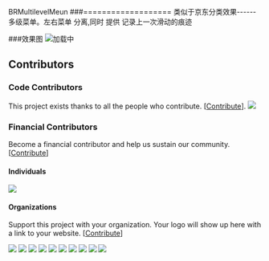 
BRMultilevelMeun
###===================
类似于京东分类效果------多级菜单。左右菜单 分离,同时 提供 记录上一次滑动的痕迹

###效果图
 ![加载中](./Menu.gif)

## Contributors

### Code Contributors

This project exists thanks to all the people who contribute. [[Contribute](CONTRIBUTING.md)].
<a href="https://github.com/burning-git/BRMultilevelMeun/graphs/contributors"><img src="https://opencollective.com/BRMultilevelMeun/contributors.svg?width=890&button=false" /></a>

### Financial Contributors

Become a financial contributor and help us sustain our community. [[Contribute](https://opencollective.com/BRMultilevelMeun/contribute)]

#### Individuals

<a href="https://opencollective.com/BRMultilevelMeun"><img src="https://opencollective.com/BRMultilevelMeun/individuals.svg?width=890"></a>

#### Organizations

Support this project with your organization. Your logo will show up here with a link to your website. [[Contribute](https://opencollective.com/BRMultilevelMeun/contribute)]

<a href="https://opencollective.com/BRMultilevelMeun/organization/0/website"><img src="https://opencollective.com/BRMultilevelMeun/organization/0/avatar.svg"></a>
<a href="https://opencollective.com/BRMultilevelMeun/organization/1/website"><img src="https://opencollective.com/BRMultilevelMeun/organization/1/avatar.svg"></a>
<a href="https://opencollective.com/BRMultilevelMeun/organization/2/website"><img src="https://opencollective.com/BRMultilevelMeun/organization/2/avatar.svg"></a>
<a href="https://opencollective.com/BRMultilevelMeun/organization/3/website"><img src="https://opencollective.com/BRMultilevelMeun/organization/3/avatar.svg"></a>
<a href="https://opencollective.com/BRMultilevelMeun/organization/4/website"><img src="https://opencollective.com/BRMultilevelMeun/organization/4/avatar.svg"></a>
<a href="https://opencollective.com/BRMultilevelMeun/organization/5/website"><img src="https://opencollective.com/BRMultilevelMeun/organization/5/avatar.svg"></a>
<a href="https://opencollective.com/BRMultilevelMeun/organization/6/website"><img src="https://opencollective.com/BRMultilevelMeun/organization/6/avatar.svg"></a>
<a href="https://opencollective.com/BRMultilevelMeun/organization/7/website"><img src="https://opencollective.com/BRMultilevelMeun/organization/7/avatar.svg"></a>
<a href="https://opencollective.com/BRMultilevelMeun/organization/8/website"><img src="https://opencollective.com/BRMultilevelMeun/organization/8/avatar.svg"></a>
<a href="https://opencollective.com/BRMultilevelMeun/organization/9/website"><img src="https://opencollective.com/BRMultilevelMeun/organization/9/avatar.svg"></a>
